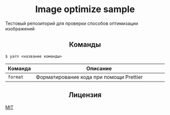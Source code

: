 <h1 align="center">Image optimize sample</h1>

Тестовый репозиторий для проверки способов оптимизации изображений

<h2 align="center">Команды</h2>

```
$ yarn <название команды>
```

<table>
  <thead>
    <tr>
      <th>Команда</th>
      <th width="100%">Описание</th>
    </tr>
  </thead>
  <tbody>
    <tr>
      <td>
        <code>format</code>
      </td>
      <td>Форматирование кода при помощи Prettier</td>
    </tr>
  </tbody>
</table>

<h2 align="center">Лицензия</h2>

[MIT](/LICENSE)
